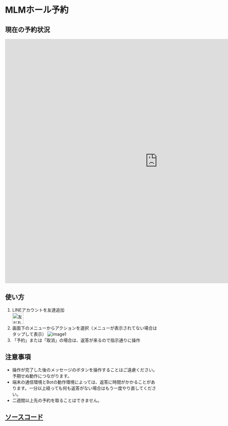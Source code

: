 # MLMホール予約
## 現在の予約状況　　
<iframe src="https://calendar.google.com/calendar/embed?height=800&wkst=1&bgcolor=%23ffffff&ctz=Asia%2FTokyo&showTitle=1&mode=WEEK&showPrint=0&showNav=1&showDate=1&showTz=0&showCalendars=0&showTabs=0&src=a3NtdWNkcXNlM2xwOGdhcDhudGxqamkzdjhAZ3JvdXAuY2FsZW5kYXIuZ29vZ2xlLmNvbQ&color=%23795548" style="border-width:0" width="1000" height="800" frameborder="0" scrolling="no"></iframe>

## 使い方
1. LINEアカウントを友達追加  
<a href="https://lin.ee/Kuz8BcJ"><img src="https://scdn.line-apps.com/n/line_add_friends/btn/ja.png" alt="友だち追加" height="36" border="0"></a>  
2. 画面下のメニューからアクションを選択（メニューが表示されてない場合はタップして表示）
![image1](https://github.com/Toho-MLM/reservation/assets/87298805/43e9a096-154a-49a2-96cc-7e836eb8aa28)  
3. 「予約」または「取消」の場合は、返答が来るので指示通りに操作

## 注意事項
- 操作が完了した後のメッセージのボタンを操作することはご遠慮ください。予期せぬ動作につながります。
- 端末の通信環境とBotの動作環境によっては、返答に時間がかかることがあります。一分以上経っても何も返答がない場合はもう一度やり直してください。
- 二週間以上先の予約を取ることはできません。

## [ソースコード](https://github.com/Toho-MLM/hall-reserve-bot/blob/main/Code.gs)
